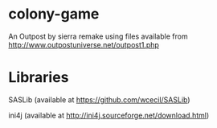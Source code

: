 colony-game
===========


An Outpost by sierra remake using files available from http://www.outpostuniverse.net/outpost1.php

Libraries
===========


SASLib (available at https://github.com/wcecil/SASLib)

ini4j (available at http://ini4j.sourceforge.net/download.html)
